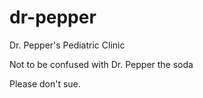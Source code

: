 # dr-pepper
Dr. Pepper's Pediatric Clinic

Not to be confused with Dr. Pepper the soda

Please don't sue.
